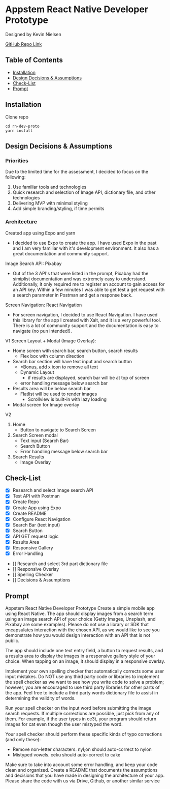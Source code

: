 # Appstem React Native Developer Prototype

Designed by Kevin Nielsen

[GitHub Repo Link](https://github.com/knielsen24/rn-dev-proto "Go to repo Link")

## Table of Contents
- [Installation](#installation)
- [Design Decisions & Assumptions](#design-decisions--assumptions)
- [Check-List](#check-list)
- [Prompt](#prompt)

## Installation

Clone repo

    cd rn-dev-proto
    yarn install

## Design Decisions & Assumptions

### Priorities
Due to the limited time for the assessment, I decided to focus on the following:
1. Use familiar tools and technologies
2. Quick research and selection of Image API, dictionary file, and other technologies
3. Delivering MVP with minimal styling
4. Add simple branding/styling, if time permits

### Architecture
Created app using Expo and yarn
* I decided to use Expo to create the app. I have used Expo in the past and I am very familiar with it's development environment. It also has a great documentation and community support.

Image Search API: Pixabay
* Out of the 3 API's that were listed in the prompt, Pixabay had the simiplist documentation and was extremely easy to understand.
Additionally, it only required me to register an account to gain access for an API key.
Within a few minutes I was able to get test a get request with a search parameter in Postman and get a response back.

Screen Navigation: React Navigation
* For screen navigation, I decided to use React Navigation. I have used this library for the app I created with Xalt, and it is a very powerful tool.  There is a lot of community support and the documentation is easy to navigate (no pun intended!).

V1 Screen Layout + Modal (Image Overlay):
* Home screen with search bar, search button, search results
    * Flex box with column direction
* Search bar section will have text input and search button
    * *Bonus, add x icon to remove all text
    * Dynamic Layout
        * if results are displayed, search bar will be at top of screen
    * error handling message below search bar
* Results area will be below search bar
    * Flatlist will be used to render images
        * Scrollview is built-in with lazy loading
* Modal screen for Image overlay

V2
1. Home 
    * Button to navigate to Search Screen
2. Search Screen modal
    * Text input (Search Bar)
    * Search Button
    * Error handling message below search bar
3. Search Results
    * Image Overlay

## Check-List
* [x] Research and select image search API
* [x] Test API with Postman
* [x] Create Repo
* [x] Create App using Expo
* [x] Create README
* [x] Configure React Navigation
* [x] Search Bar (text input)
* [x] Search Button
* [x] API GET request logic
* [x] Results Area
* [x] Responsive Gallery
* [x] Error Handling
* [] Research and select 3rd part dictionary file
* [] Responsive Overlay
* [] Spelling Checker
* [] Decisions & Assumptions

## Prompt

Appstem React Native Developer Prototype
Create a simple mobile app using React Native. The app should display images from a search
term using an image search API of your choice (Getty Images, Unsplash, and Pixabay are some
examples). Please do not use a library or SDK that encapsulates interaction with the chosen
API, as we would like to see you demonstrate how you would design interaction with an API that
is not public. 

The app should include one text entry field, a button to request results, and a results area to
display the images in a responsive gallery style of your choice. When tapping on an image, it
should display in a responsive overlay.

Implement your own spelling checker that automatically corrects some user input mistakes. Do
NOT use any third party code or libraries to implement the spell checker as we want to see how
you write code to solve a problem; however, you are encouraged to use third party libraries for
other parts of the app. Feel free to include a third party words dictionary file to assist in
determining the validity of words.

Run your spell checker on the input word before submitting the image search requests. If
multiple corrections are possible, just pick from any of them. For example, if the user types in
ce3t, your program should return images for cat even though the user mistyped the word.

Your spell checker should perform these specific kinds of typo corrections (and only these):
- Remove non-letter characters. nyl;on should auto-correct to nylon
- Mistyped vowels. ceku should auto-correct to cake

Make sure to take into account some error handling, and keep your code clean and organized.
Create a README that documents the assumptions and decisions that you have made in
designing the architecture of your app.
Please share the code with us via Drive, Github, or another similar service